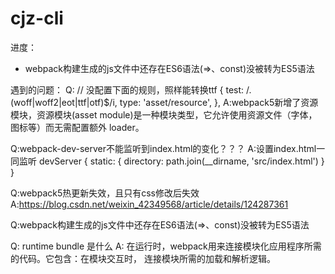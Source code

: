 # cjz-cli

进度：
- webpack构建生成的js文件中还存在ES6语法(=>、const)没被转为ES5语法


遇到的问题：
Q:
// 没配置下面的规则，照样能转换ttf
{
  test: /\.(woff|woff2|eot|ttf|otf)$/i,
  type: 'asset/resource',
},
A:webpack5新增了资源模块，资源模块(asset module)是一种模块类型，它允许使用资源文件（字体，图标等）而无需配置额外 loader。


Q:webpack-dev-server不能监听到index.html的变化？？？
A:设置index.html一同监听
devServer {
  static: {
    directory: path.join(__dirname, 'src/index.html')
  }
}

Q:webpack5热更新失效，且只有css修改后失效
A:https://blog.csdn.net/weixin_42349568/article/details/124287361

Q:webpack构建生成的js文件中还存在ES6语法(=>、const)没被转为ES5语法

Q: runtime bundle 是什么
A: 在运行时，webpack用来连接模块化应用程序所需的代码。它包含：在模块交互时，
连接模块所需的加载和解析逻辑。